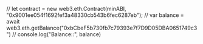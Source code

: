 
// let contract = new web3.eth.Contract(minABI, "0x9001ee054f1692fef3a48330cb543b6fec6287eb");
        // var balance = await web3.eth.getBalance("0xbCbeF5b730fb7c79393e7f7D9D05DBA0651749c3")
        // console.log("Balance::", balance)